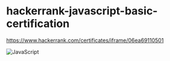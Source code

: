 ﻿# hackerrank-javascript-basic-certification
 https://www.hackerrank.com/certificates/iframe/06ea69110501

![JavaScript](https://user-images.githubusercontent.com/98657508/198891735-dd90bb68-b654-4404-a53c-ac7a2bf303e9.png)
